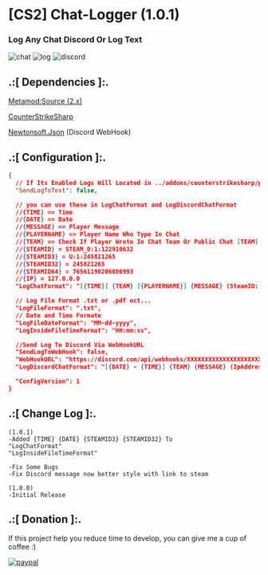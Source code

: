 # [CS2] Chat-Logger (1.0.1)

### Log Any Chat Discord Or Log Text

![chat](https://github.com/oqyh/cs2-Chat-Logger/assets/48490385/1a57cca9-5892-4014-9587-6ab4f21480bb)
![log](https://github.com/oqyh/cs2-Chat-Logger/assets/48490385/b745d3e6-e78d-4d91-ab6e-e8cbd7864413)
![discord](https://github.com/oqyh/cs2-Chat-Logger/assets/48490385/61e35453-8cc5-440b-a457-51c468fd2f39)


## .:[ Dependencies ]:.
[Metamod:Source (2.x)](https://www.sourcemm.net/downloads.php/?branch=master)

[CounterStrikeSharp](https://github.com/roflmuffin/CounterStrikeSharp/releases)

[Newtonsoft.Json](https://www.nuget.org/packages/Newtonsoft.Json) (Discord WebHook)


## .:[ Configuration ]:.
```json
{
  // If Its Enabled Logs Will Located in ../addons/counterstrikesharp/plugins/Chat_Logger/logs/
  "SendLogToText": false,

  // you can use these in LogChatFormat and LogDiscordChatFormat
  //{TIME} == Time
  //{DATE} == Date
  //{MESSAGE} == Player Message
  //{PLAYERNAME} == Player Name Who Type In Chat
  //{TEAM} == Check If Player Wrote In Chat Team Or Public Chat [TEAM] [ALL]
  //{STEAMID} = STEAM_0:1:122910632
  //{STEAMID3} = U:1:245821265
  //{STEAMID32} = 245821265
  //{STEAMID64} = 76561198206086993
  //{IP} = 127.0.0.0
  "LogChatFormat": "[{TIME}] {TEAM} [{PLAYERNAME}] {MESSAGE} (SteamID: {STEAMID})",

  // Log File Format .txt or .pdf ect...
  "LogFileFormat": ".txt",
  // Date and Time Formate
  "LogFileDateFormat": "MM-dd-yyyy",
  "LogInsideFileTimeFormat": "HH:mm:ss",

  //Send Log To Discord Via WebHookURL
  "SendLogToWebHook": false,
  "WebHookURL": "https://discord.com/api/webhooks/XXXXXXXXXXXXXXXXXXXXXXXXXXXXXXXXXXXXXXXXXXXXXXXXXXXXXX",
  "LogDiscordChatFormat": "[{DATE} - {TIME}] {TEAM} {MESSAGE} (IpAddress: {IP})",

  "ConfigVersion": 1
}
```


## .:[ Change Log ]:.
```
(1.0.1)
-Added {TIME} {DATE} {STEAMID3} {STEAMID32} To
"LogChatFormat"
"LogInsideFileTimeFormat"

-Fix Some Bugs
-Fix Discord message now better style with link to steam

(1.0.0)
-Initial Release
```

## .:[ Donation ]:.

If this project help you reduce time to develop, you can give me a cup of coffee :)

[![paypal](https://www.paypalobjects.com/en_US/i/btn/btn_donateCC_LG.gif)](https://paypal.me/oQYh)
